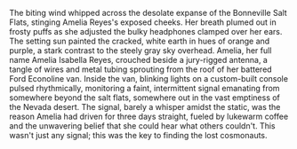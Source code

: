 The biting wind whipped across the desolate expanse of the Bonneville Salt Flats, stinging Amelia Reyes's exposed cheeks.  Her breath plumed out in frosty puffs as she adjusted the bulky headphones clamped over her ears. The setting sun painted the cracked, white earth in hues of orange and purple, a stark contrast to the steely gray sky overhead.  Amelia, her full name Amelia Isabella Reyes, crouched beside a jury-rigged antenna, a tangle of wires and metal tubing sprouting from the roof of her battered Ford Econoline van.  Inside the van, blinking lights on a custom-built console pulsed rhythmically, monitoring a faint, intermittent signal emanating from somewhere beyond the salt flats, somewhere out in the vast emptiness of the Nevada desert.  The signal, barely a whisper amidst the static, was the reason Amelia had driven for three days straight, fueled by lukewarm coffee and the unwavering belief that she could hear what others couldn't. This wasn't just any signal; this was the key to finding the lost cosmonauts.
